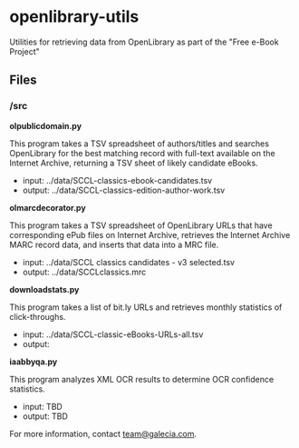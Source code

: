 openlibrary-utils
=================

Utilities for retrieving data from OpenLibrary as part of the "Free e-Book Project"


## Files

### /src

**olpublicdomain.py**

This program takes a TSV spreadsheet of authors/titles and searches OpenLibrary for the best matching record with full-text available on the Internet Archive, returning a TSV sheet of likely candidate eBooks.

* input: ../data/SCCL-classics-ebook-candidates.tsv
* output: ../data/SCCL-classics-edition-author-work.tsv


**olmarcdecorator.py**

This program takes a TSV spreadsheet of OpenLibrary URLs that have corresponding ePub files on Internet Archive, retrieves the Internet Archive MARC record data, and inserts that data into a MRC file.

* input: ../data/SCCL classics candidates - v3 selected.tsv
* output: ../data/SCCLclassics.mrc


**downloadstats.py**

This program takes a list of bit.ly URLs and retrieves monthly statistics of click-throughs.

* input: ../data/SCCL-classic-eBooks-URLs-all.tsv
* output: *<stdout>*

**iaabbyqa.py**

This program analyzes XML OCR results to determine OCR confidence statistics.

* input: TBD
* output: TBD


For more information, contact team@galecia.com.



